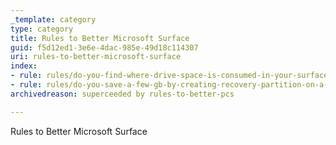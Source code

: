 ```yaml
---
_template: category
type: category
title: Rules to Better Microsoft Surface
guid: f5d12ed1-3e6e-4dac-985e-49d18c114307
uri: rules-to-better-microsoft-surface
index:
- rule: rules/do-you-find-where-drive-space-is-consumed-in-your-surface/rule.md
- rule: rules/do-you-save-a-few-gb-by-creating-recovery-partition-on-a-surface/rule.md
archivedreason: superceeded by rules-to-better-pcs

---
```

Rules to Better Microsoft Surface
